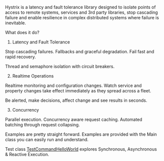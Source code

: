 Hystrix is a latency and fault tolerance library designed to isolate points of access to remote systems, services and 3rd party libraries, stop cascading failure and enable resilience in complex distributed systems where failure is inevitable.

What does it do?

1) Latency and Fault Tolerance

Stop cascading failures. Fallbacks and graceful degradation. Fail fast and rapid recovery.

Thread and semaphore isolation with circuit breakers.

2) Realtime Operations

Realtime monitoring and configuration changes. Watch service and property changes take effect immediately as they spread across a fleet.

Be alerted, make decisions, affect change and see results in seconds.

3) Concurrency

Parallel execution. Concurrency aware request caching. Automated batching through request collapsing.

Examples are pretty straight forward. Examples are provided with the Main class you can easily run and understand.

Test class [TestCommandHelloWorld](/hystrix-examples/src/main/java/command/TestCommandHelloWorld.java) explores Synchronous, Asynchronous & Reactive Execution.
 
